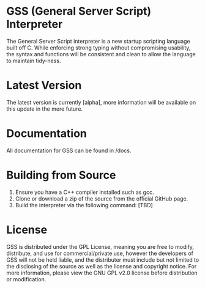 # GSS (General Server Script) Interpreter
The General Server Script interpreter is a new startup scripting language built off C. While enforcing strong typing without compromising usability, the syntax and functions will be consistent and clean to allow the language to maintain tidy-ness.

# Latest Version
The latest version is currently [alpha], more information will be available on this update in the mere future.

# Documentation
All documentation for GSS can be found in /docs.

# Building from Source
1) Ensure you have a C++ compiler installed such as gcc.<br />
2) Clone or download a zip of the source from the official GitHub page.<br />
3) Build the interpreter via the following command: [TBD]<br />

# License
GSS is distributed under the GPL License, meaning you are free to modify, distribute, and use for commercial/private use, however the developers of GSS will not be held liable, and the distributer must include but not limited to the disclosing of the source as well as the license and copyright notice. For more information, please view the GNU GPL v2.0 license before distribution or modification.
